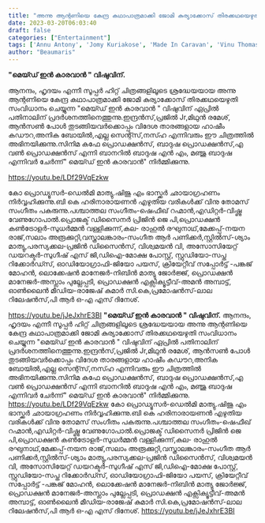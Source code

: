 ```yaml
---
title: "അന്നു ആന്റണിയെ കേന്ദ്ര കഥാപാത്രമാക്കി ജോമി കുര്യാക്കോസ് തിരക്കഥയെഴുതി സംവിധാനം ചെയ്യുന്ന \"മെയ്ഡ് ഇൻ കാരവാൻ \" വിഷുവിന്"
date: 2023-03-20T06:03:40
draft: false
categories: ["Entertainment"]
tags: ['Annu Antony', 'Jomy Kuriakose', 'Made In Caravan', 'Vinu Thomas']
author: "Beaumaris"
---
```


<strong>"മെയ്ഡ് ഇൻ കാരവാൻ " വിഷുവിന്.</strong>

ആനന്ദം, ഹൃദയം എന്നീ സൂപ്പർ ഹിറ്റ് ചിത്രങ്ങളിലൂടെ ശ്രദ്ധേയയായ അന്നു ആന്റണിയെ കേന്ദ്ര കഥാപാത്രമാക്കി ജോമി കുര്യാക്കോസ് തിരക്കഥയെഴുതി സംവിധാനം ചെയ്യുന്ന "മെയ്ഡ് ഇൻ കാരവാൻ " വിഷുവിന് ഏപ്രിൽ പതിനാലിന് പ്രദർശനത്തിനെത്തുന്നു.ഇന്ദ്രൻസ്,പ്രജിൽ Jr,മിഥുൻ രമേശ്,
ആൻസൺ പോൾ തുടങ്ങിയവർക്കൊപ്പം വിദേശ താരങ്ങളായ ഹാഷീം കഡൗറ,അനിക ബോയിൽ,എല്ല സെന്റ്സ്,നസ്ഹ എന്നിവരും ഈ ചിത്രത്തിൽ അഭിനയിക്കുന്നു.സിനിമ കഫേ പ്രൊഡക്ഷൻസ്, ബാദുഷ പ്രൊഡക്ഷൻസ്,എ വൺ പ്രൊഡക്ഷൻസ് എന്നി ബാനറിൽ ബാദുഷ എൻ എം, മഞ്ജു ബാദുഷ എന്നിവർ ചേർന്ന്" മെയ്ഡ് ഇൻ കാരവാൻ" നിർമ്മിക്കുന്നു.

https://youtu.be/LDf29VqEzkw

കോ പ്രൊഡ്യൂസർ-ഡെൽമി മാത്യു.ഷിജു എം ഭാസ്ക്കർ ഛായാഗ്രഹണം നിർവ്വഹിക്കുന്നു.ബി കെ ഹരിനാരായണൻ എഴുതിയ വരികൾക്ക് വിനു തോമസ് സംഗീതം പകരുന്നു.പശ്ചാത്തല സംഗീതം-ഷെഫീഖ് റഹ്മാൻ,എഡിറ്റർ-വിഷ്ണു വേണുഗോപാൽ.പ്രൊജക്ട് ഡിസൈനർ പ്രിജിൻ ജെ പി,പ്രൊഡക്ഷൻ കൺട്രോളർ-സുധർമ്മൻ വള്ളിക്കുന്ന്,കല- രാഹുൽ രഘുനാഥ്,മേക്കപ്പ്-നയന രാജ്,സലാം അരൂക്കുറ്റി,വസ്ത്രാലങ്കാരം-സംഗീത ആർ പണിക്കർ,സ്റ്റിൽസ്-ശ്യാം മാത്യു,പരസ്യക്കല-പ്രജിൻ ഡിസൈൻസ്, വിശ്വമയൻ വി, അസോസിയേറ്റ് ഡയറക്ടർ-സുഗീഷ് എസ് ജി,ഡിഐ-മോക്ഷ പോസ്റ്റ്, സ്റ്റുഡിയോ-സപ്ത റിക്കോർഡ്സ്, ഓഡിയോഗ്രാഫി-ജിയോ പയസ്, ക്രിയേറ്റീവ് സപ്പോർട്ട് -പങ്കജ് മോഹൻ, ലൊക്കേഷൻ മാനേജർ-നിബിൻ മാത്യു ജോർജ്ജ്, പ്രൊഡക്ഷൻ മാനേജർ-അസ്ലാം പുല്ലേപ്പടി, പ്രൊഡക്ഷൻ എക്സിക്യൂട്ടീവ്-അമൻ അമ്പാട്ട്, ഓൺലൈൻ മീഡിയ-രാജേഷ് കുമാർ സി.കെ,പ്രമോഷൻസ്-ലാല റിലേഷൻസ്,പി ആർ ഒ-എ എസ് ദിനേശ്.

https://youtu.be/jJeJxhrE3BI
**"മെയ്ഡ് ഇൻ കാരവാൻ " വിഷുവിന്.** ആനന്ദം, ഹൃദയം എന്നീ സൂപ്പർ ഹിറ്റ് ചിത്രങ്ങളിലൂടെ ശ്രദ്ധേയയായ അന്നു ആന്റണിയെ കേന്ദ്ര കഥാപാത്രമാക്കി ജോമി കുര്യാക്കോസ് തിരക്കഥയെഴുതി സംവിധാനം ചെയ്യുന്ന "മെയ്ഡ് ഇൻ കാരവാൻ " വിഷുവിന് ഏപ്രിൽ പതിനാലിന് പ്രദർശനത്തിനെത്തുന്നു.ഇന്ദ്രൻസ്,പ്രജിൽ Jr,മിഥുൻ രമേശ്, ആൻസൺ പോൾ തുടങ്ങിയവർക്കൊപ്പം വിദേശ താരങ്ങളായ ഹാഷീം കഡൗറ,അനിക ബോയിൽ,എല്ല സെന്റ്സ്,നസ്ഹ എന്നിവരും ഈ ചിത്രത്തിൽ അഭിനയിക്കുന്നു.സിനിമ കഫേ പ്രൊഡക്ഷൻസ്, ബാദുഷ പ്രൊഡക്ഷൻസ്,എ വൺ പ്രൊഡക്ഷൻസ് എന്നി ബാനറിൽ ബാദുഷ എൻ എം, മഞ്ജു ബാദുഷ എന്നിവർ ചേർന്ന്" മെയ്ഡ് ഇൻ കാരവാൻ" നിർമ്മിക്കുന്നു. https://youtu.be/LDf29VqEzkw കോ പ്രൊഡ്യൂസർ-ഡെൽമി മാത്യു.ഷിജു എം ഭാസ്ക്കർ ഛായാഗ്രഹണം നിർവ്വഹിക്കുന്നു.ബി കെ ഹരിനാരായണൻ എഴുതിയ വരികൾക്ക് വിനു തോമസ് സംഗീതം പകരുന്നു.പശ്ചാത്തല സംഗീതം-ഷെഫീഖ് റഹ്മാൻ,എഡിറ്റർ-വിഷ്ണു വേണുഗോപാൽ.പ്രൊജക്ട് ഡിസൈനർ പ്രിജിൻ ജെ പി,പ്രൊഡക്ഷൻ കൺട്രോളർ-സുധർമ്മൻ വള്ളിക്കുന്ന്,കല- രാഹുൽ രഘുനാഥ്,മേക്കപ്പ്-നയന രാജ്,സലാം അരൂക്കുറ്റി,വസ്ത്രാലങ്കാരം-സംഗീത ആർ പണിക്കർ,സ്റ്റിൽസ്-ശ്യാം മാത്യു,പരസ്യക്കല-പ്രജിൻ ഡിസൈൻസ്, വിശ്വമയൻ വി, അസോസിയേറ്റ് ഡയറക്ടർ-സുഗീഷ് എസ് ജി,ഡിഐ-മോക്ഷ പോസ്റ്റ്, സ്റ്റുഡിയോ-സപ്ത റിക്കോർഡ്സ്, ഓഡിയോഗ്രാഫി-ജിയോ പയസ്, ക്രിയേറ്റീവ് സപ്പോർട്ട് -പങ്കജ് മോഹൻ, ലൊക്കേഷൻ മാനേജർ-നിബിൻ മാത്യു ജോർജ്ജ്, പ്രൊഡക്ഷൻ മാനേജർ-അസ്ലാം പുല്ലേപ്പടി, പ്രൊഡക്ഷൻ എക്സിക്യൂട്ടീവ്-അമൻ അമ്പാട്ട്, ഓൺലൈൻ മീഡിയ-രാജേഷ് കുമാർ സി.കെ,പ്രമോഷൻസ്-ലാല റിലേഷൻസ്,പി ആർ ഒ-എ എസ് ദിനേശ്. https://youtu.be/jJeJxhrE3BI
